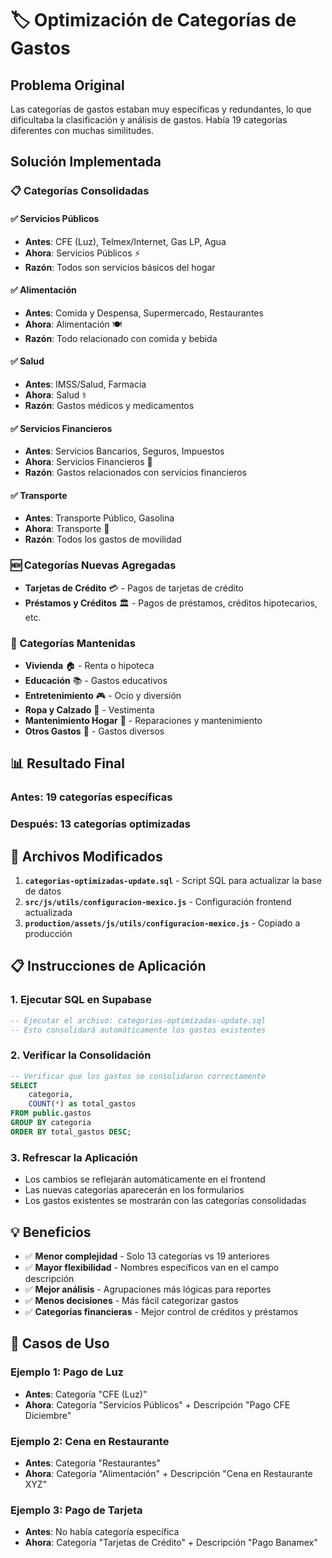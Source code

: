 # 🏷️ Optimización de Categorías de Gastos

## Problema Original
Las categorías de gastos estaban muy específicas y redundantes, lo que dificultaba la clasificación y análisis de gastos. Había 19 categorías diferentes con muchas similitudes.

## Solución Implementada

### 📋 Categorías Consolidadas

#### ✅ **Servicios Públicos**
- **Antes**: CFE (Luz), Telmex/Internet, Gas LP, Agua
- **Ahora**: Servicios Públicos ⚡
- **Razón**: Todos son servicios básicos del hogar

#### ✅ **Alimentación**
- **Antes**: Comida y Despensa, Supermercado, Restaurantes
- **Ahora**: Alimentación 🍽️
- **Razón**: Todo relacionado con comida y bebida

#### ✅ **Salud**
- **Antes**: IMSS/Salud, Farmacia
- **Ahora**: Salud ⚕️
- **Razón**: Gastos médicos y medicamentos

#### ✅ **Servicios Financieros**
- **Antes**: Servicios Bancarios, Seguros, Impuestos
- **Ahora**: Servicios Financieros 🏦
- **Razón**: Gastos relacionados con servicios financieros

#### ✅ **Transporte**
- **Antes**: Transporte Público, Gasolina
- **Ahora**: Transporte 🚌
- **Razón**: Todos los gastos de movilidad

### 🆕 Categorías Nuevas Agregadas

- **Tarjetas de Crédito** 💳 - Pagos de tarjetas de crédito
- **Préstamos y Créditos** 🏛️ - Pagos de préstamos, créditos hipotecarios, etc.

### 🔄 Categorías Mantenidas

- **Vivienda** 🏠 - Renta o hipoteca
- **Educación** 📚 - Gastos educativos
- **Entretenimiento** 🎮 - Ocio y diversión
- **Ropa y Calzado** 👕 - Vestimenta
- **Mantenimiento Hogar** 🔧 - Reparaciones y mantenimiento
- **Otros Gastos** 📝 - Gastos diversos

## 📊 Resultado Final

### Antes: 19 categorías específicas
### Después: 13 categorías optimizadas

## 🔧 Archivos Modificados

1. **`categorias-optimizadas-update.sql`** - Script SQL para actualizar la base de datos
2. **`src/js/utils/configuracion-mexico.js`** - Configuración frontend actualizada
3. **`production/assets/js/utils/configuracion-mexico.js`** - Copiado a producción

## 📋 Instrucciones de Aplicación

### 1. Ejecutar SQL en Supabase
```sql
-- Ejecutar el archivo: categorias-optimizadas-update.sql
-- Esto consolidará automáticamente los gastos existentes
```

### 2. Verificar la Consolidación
```sql
-- Verificar que los gastos se consolidaron correctamente
SELECT 
    categoria,
    COUNT(*) as total_gastos
FROM public.gastos 
GROUP BY categoria 
ORDER BY total_gastos DESC;
```

### 3. Refrescar la Aplicación
- Los cambios se reflejarán automáticamente en el frontend
- Las nuevas categorías aparecerán en los formularios
- Los gastos existentes se mostrarán con las categorías consolidadas

## 💡 Beneficios

- ✅ **Menor complejidad** - Solo 13 categorías vs 19 anteriores
- ✅ **Mayor flexibilidad** - Nombres específicos van en el campo descripción
- ✅ **Mejor análisis** - Agrupaciones más lógicas para reportes
- ✅ **Menos decisiones** - Más fácil categorizar gastos
- ✅ **Categorías financieras** - Mejor control de créditos y préstamos

## 🎯 Casos de Uso

### Ejemplo 1: Pago de Luz
- **Antes**: Categoría "CFE (Luz)"
- **Ahora**: Categoría "Servicios Públicos" + Descripción "Pago CFE Diciembre"

### Ejemplo 2: Cena en Restaurante
- **Antes**: Categoría "Restaurantes"
- **Ahora**: Categoría "Alimentación" + Descripción "Cena en Restaurante XYZ"

### Ejemplo 3: Pago de Tarjeta
- **Antes**: No había categoría específica
- **Ahora**: Categoría "Tarjetas de Crédito" + Descripción "Pago Banamex"
